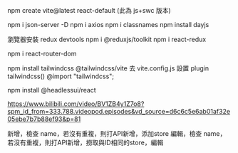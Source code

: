 npm create vite@latest react-default  (此為 js+swc 版本)

npm i json-server -D
npm i axios
npm i classnames
npm install dayjs

瀏覽器安裝 redux devtools
npm i @reduxjs/toolkit
npm i react-redux

npm i react-router-dom

npm install tailwindcss @tailwindcss/vite
去 vite.config.js 設置 plugin tailwindcss()
@import "tailwindcss";

npm install @headlessui/react


https://www.bilibili.com/video/BV1ZB4y1Z7o8?spm_id_from=333.788.videopod.episodes&vd_source=d6c6c5e6ab01af32e05ebe7b7b88ef93&p=81



新增，檢查 name，若沒有重複，則打API新增，添加store
編輯，檢查 name，若沒有重複，則打API新增，撈取與ID相同的store，編輯